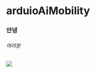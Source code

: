 # arduioAiMobility

### 안녕

###### 여러분
 ![](https://github.com/lim-jonguk/arduioAiMobility/blob/main/images%20(1).jpg)
[](https://cdn.crowdpic.net/list-thumb/thumb_l_4291713E6EC8D22461618B2107D30880.jpg)
